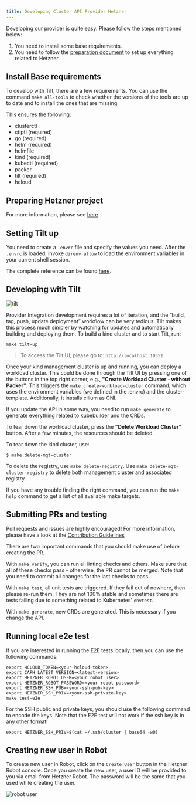 ```yaml
---
title: Developing Cluster API Provider Hetzner
---
```


Developing our provider is quite easy. Please follow the steps mentioned below:

1. You need to install some base requirements.
2. You need to follow the [preparation document](/docs/01-getting-started/01-preparation) to set up everything related to Hetzner.

## Install Base requirements

To develop with Tilt, there are a few requirements. You can use the command `make all-tools` to check whether the versions of the tools are up to date and to install the ones that are missing.

This ensures the following:

- clusterctl
- ctlptl (required)
- go (required)
- helm (required)
- helmfile
- kind (required)
- kubectl (required)
- packer
- tilt (required)
- hcloud

## Preparing Hetzner project

For more information, please see [here](/docs/01-getting-started/01-preparation).

## Setting Tilt up

You need to create a `.envrc` file and specify the values you need. After the `.envrc` is loaded, invoke `direnv allow` to load the environment variables in your current shell session.

The complete reference can be found [here](/docs/developers/tilt).

## Developing with Tilt

![tilt](https://syself.com/images/tilt.png)

Provider Integration development requires a lot of iteration, and the “build, tag, push, update deployment” workflow can be very tedious. Tilt makes this process much simpler by watching for updates and automatically building and deploying them. To build a kind cluster and to start Tilt, run:

```shell
make tilt-up
```

> To access the Tilt UI, please go to: `http://localhost:10351`

Once your kind management cluster is up and running, you can deploy a workload cluster. This could be done through the Tilt UI by pressing one of the buttons in the top right corner, e.g., **"Create Workload Cluster - without Packer"**. This triggers the `make create-workload-cluster` command, which uses the environment variables (we defined in the .envrc) and the cluster-template. Additionally, it installs cilium as CNI.

If you update the API in some way, you need to run `make generate` to generate everything related to kubebuilder and the CRDs.

To tear down the workload cluster, press the **"Delete Workload Cluster"** button. After a few minutes, the resources should be deleted.

To tear down the kind cluster, use:

```shell
$ make delete-mgt-cluster
```

To delete the registry, use `make delete-registry`. Use `make delete-mgt-cluster-registry` to delete both management cluster and associated registry.

If you have any trouble finding the right command, you can run the `make help` command to get a list of all available make targets.

## Submitting PRs and testing

Pull requests and issues are highly encouraged! For more information, please have a look at the [Contribution Guidelines](https://github.com/syself/cluster-api-provider-hetzner/blob/main/CONTRIBUTING)

There are two important commands that you should make use of before creating the PR.

With `make verify`, you can run all linting checks and others. Make sure that all of these checks pass - otherwise, the PR cannot be merged. Note that you need to commit all changes for the last checks to pass.

With `make test`, all unit tests are triggered. If they fail out of nowhere, then please re-run them. They are not 100% stable and sometimes there are tests failing due to something related to Kubernetes' `envtest`.

With `make generate`, new CRDs are generated. This is necessary if you change the API.

## Running local e2e test

If you are interested in running the E2E tests locally, then you can use the following commands:

```shell
export HCLOUD_TOKEN=<your-hcloud-token>
export CAPH_LATEST_VERSION=<latest-version>
export HETZNER_ROBOT_USER=<your robot user>
export HETZNER_ROBOT_PASSWORD=<your robot password>
export HETZNER_SSH_PUB=<your-ssh-pub-key>
export HETZNER_SSH_PRIV=<your-ssh-private-key>
make test-e2e
```

For the SSH public and private keys, you should use the following command to encode the keys. Note that the E2E test will not work if the ssh key is in any other format!

```shell
export HETZNER_SSH_PRIV=$(cat ~/.ssh/cluster | base64 -w0)
```

## Creating new user in Robot

To create new user in Robot, click on the `Create User` button in the Hetzner Robot console. Once you create the new user, a user ID will be provided to you via email from Hetzner Robot. The password will be the same that you used while creating the user.

![robot user](https://syself.com/images/robot-user.png)
